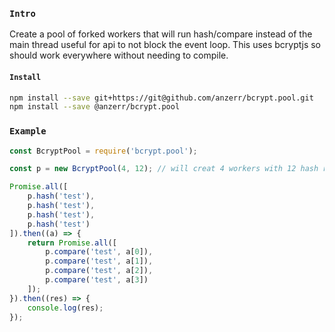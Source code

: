 
### `Intro`
Create a pool of forked workers that will run hash/compare instead of the main thread useful for api to not block the event loop. This uses bcryptjs so should work everywhere without needing to compile.

#### `Install`
``` bash
npm install --save git+https://git@github.com/anzerr/bcrypt.pool.git
npm install --save @anzerr/bcrypt.pool
```

### `Example`
``` javascript
const BcryptPool = require('bcrypt.pool');

const p = new BcryptPool(4, 12); // will creat 4 workers with 12 hash rounds

Promise.all([
    p.hash('test'),
    p.hash('test'),
    p.hash('test'),
    p.hash('test')
]).then((a) => {
    return Promise.all([
        p.compare('test', a[0]),
        p.compare('test', a[1]),
        p.compare('test', a[2]),
        p.compare('test', a[3])
    ]);
}).then((res) => {
    console.log(res);
});
```